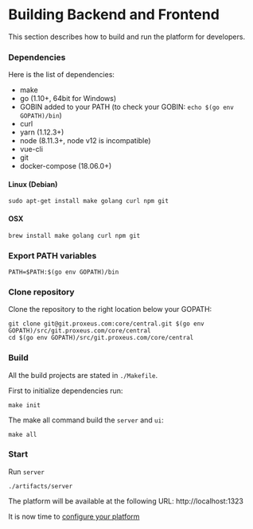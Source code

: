 # Building Backend and Frontend

This section describes how to build and run the platform for developers.

### Dependencies

Here is the list of dependencies:

+ make
+ go (1.10+, 64bit for Windows)
+ GOBIN added to your PATH (to check your GOBIN: `echo $(go env GOPATH)/bin`)
+ curl
+ yarn (1.12.3+)
+ node (8.11.3+, node v12 is incompatible)
+ vue-cli
+ git
+ docker-compose (18.06.0+)


#### Linux (Debian)
```
sudo apt-get install make golang curl npm git
```

#### OSX

```
brew install make golang curl npm git
```

### Export PATH variables
```
PATH=$PATH:$(go env GOPATH)/bin
```

### Clone repository
Clone the repository to the right location below your GOPATH:
```
git clone git@git.proxeus.com:core/central.git $(go env GOPATH)/src/git.proxeus.com/core/central
cd $(go env GOPATH)/src/git.proxeus.com/core/central
```

### Build
All the build projects are stated in `./Makefile`.

First to initialize dependencies run:
```
make init
```

The make all command build the `server` and `ui`:
```
make all
```

### Start
Run `server`
```
./artifacts/server
```

The platform will be available at the following URL: http://localhost:1323

It is now time to [configure your platform](configure.md)


